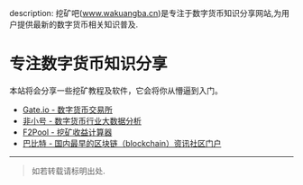 
description: 挖矿吧(www.wakuangba.cn)是专注于数字货币知识分享网站,为用户提供最新的数字货币相关知识普及.


# 专注数字货币知识分享

本站将会分享一些挖矿教程及软件，它会将你从懵逼到入门。

* [Gate.io - 数字货币交易所](https://gateio.co/ref/261251)
* [非小号 - 数字货币行业大数据分析](https://www.feixiaohao.com/)
* [F2Pool - 挖矿收益计算器](https://www.f2pool.com/calculator?miner_id=84&currency=btc)
* [巴比特 - 国内最早的区块链（blockchain）资讯社区门户](https://www.8btc.com/)


---
> 如若转载请标明出处.
